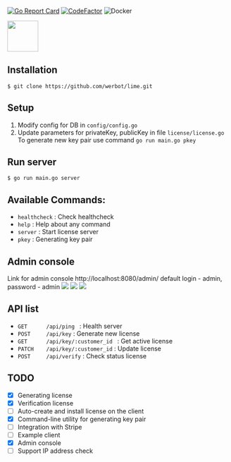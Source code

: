 [![Go Report Card](https://goreportcard.com/badge/github.com/werbot/lime)](https://goreportcard.com/report/github.com/werbot/lime) [![CodeFactor](https://www.codefactor.io/repository/github/werbot/lime/badge)](https://www.codefactor.io/repository/github/werbot/lime) ![Docker](https://github.com/werbot/lime/workflows/Docker/badge.svg) 

<img src="https://werbot.com/assets/github/lime.png" height="70" />


## Installation 
```
$ git clone https://github.com/werbot/lime.git
```


## Setup
1. Modify config for DB in `config/config.go`
2. Update parameters for privateKey, publicKey in file `license/license.go` 
To generate new key pair use command ```go run main.go pkey```

## Run server
```
$ go run main.go server 
```

## Available Commands:
- `healthcheck` : Check healthcheck
- `help` : Help about any command
- `server` : Start license server
- `pkey` : Generating key pair


## Admin console
Link for admin console http://localhost:8080/admin/
default login - admin, password - admin
<img src="https://werbot.com/assets/github/lime/login.png" />
<img src="https://werbot.com/assets/github/lime/customers.png" />
<img src="https://werbot.com/assets/github/lime/subscriptions.png" />


## API list
* `GET      /api/ping ` : Health server
* `POST     /api/key` : Generate new license
* `GET      /api/key/:customer_id ` : Get active license
* `PATCH    /api/key/:customer_id` : Update license
* `POST     /api/verify` : Check status license


## TODO
- [x] Generating license
- [x] Verification license
- [ ] Auto-create and install license on the client
- [x] Command-line utility for generating key pair 
- [ ] Integration with Stripe
- [ ] Example client
- [x] Admin console
- [ ] Support IP address check
